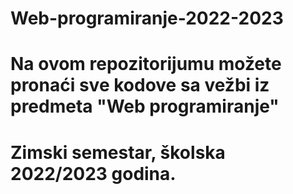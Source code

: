 # Web-programiranje-2022-2023
# Na ovom repozitorijumu možete pronaći sve kodove sa vežbi iz predmeta "Web programiranje" 
# Zimski semestar, školska 2022/2023 godina.
